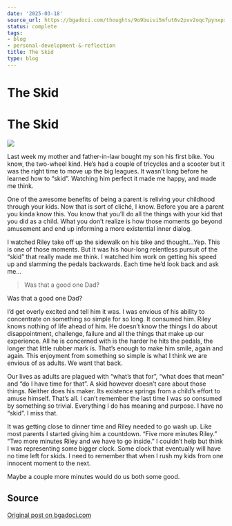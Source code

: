 ```yaml
---
date: '2025-03-18'
source_url: https://bgadoci.com/thoughts/9o9buivi5mfut6v2pvv2oqc7pynxpx
status: complete
tags:
- blog
- personal-development-&-reflection
title: The Skid
type: blog
---
```


# The Skid

# The Skid

![](images/large_skid_615769b02b+1.png)

Last week my mother and father-in-law bought my son his first bike. You know, the two-wheel kind. He’s had a couple of tricycles and a scooter but it was the right time to move up the big leagues. It wasn’t long before he learned how to “skid”. Watching him perfect it made me happy, and made me think.

One of the awesome benefits of being a parent is reliving your childhood through your kids. Now that is sort of cliché, I know. Before you are a parent you kinda know this. You know that you’ll do all the things with your kid that you did as a child. What you don’t realize is how those moments go beyond amusement and end up informing a more existential inner dialog.

I watched Riley take off up the sidewalk on his bike and thought…Yep. This is one of those moments. But it was his hour-long relentless pursuit of the “skid” that really made me think. I watched him work on getting his speed up and slamming the pedals backwards. Each time he’d look back and ask me…

> Was that a good one Dad?

Was that a good one Dad?

I’d get overly excited and tell him it was. I was envious of his ability to concentrate on something so simple for so long. It consumed him. Riley knows nothing of life ahead of him. He doesn’t know the things I do about disappointment, challenge, failure and all the things that make up our experience. All he is concerned with is the harder he hits the pedals, the longer that little rubber mark is. That’s enough to make him smile, again and again. This enjoyment from something so simple is what I think we are envious of as adults. We want that back.

Our lives as adults are plagued with “what’s that for”, “what does that mean” and “do I have time for that”. A skid however doesn’t care about those things. Neither does his maker. Its existence springs from a child’s effort to amuse himself. That’s all. I can’t remember the last time I was so consumed by something so trivial. Everything I do has meaning and purpose. I have no “skid”. I miss that.

It was getting close to dinner time and Riley needed to go wash up. Like most parents I started giving him a countdown. “Five more minutes Riley.” “Two more minutes Riley and we have to go inside.” I couldn’t help but think I was representing some bigger clock. Some clock that eventually will have no time left for skids. I need to remember that when I rush my kids from one innocent moment to the next.

Maybe a couple more minutes would do us both some good.

## Source
[Original post on bgadoci.com](https://bgadoci.com/thoughts/9o9buivi5mfut6v2pvv2oqc7pynxpx)